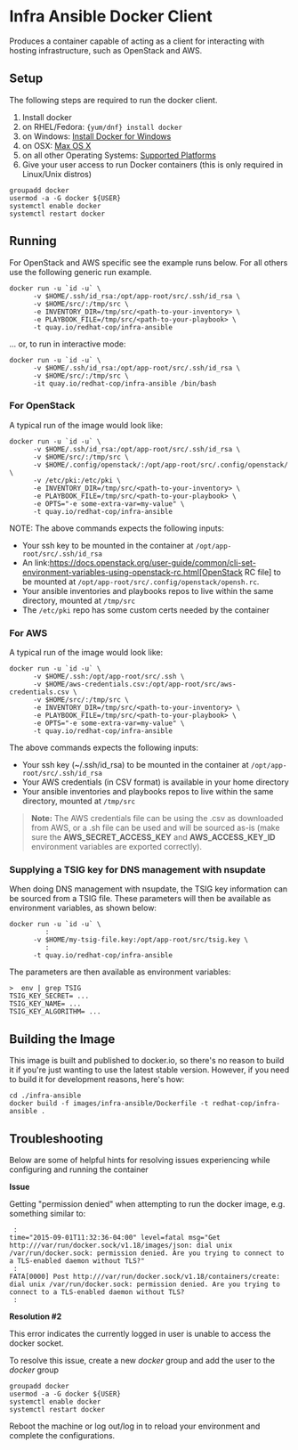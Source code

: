 Infra Ansible Docker Client
===========================

Produces a container capable of acting as a client for interacting with hosting infrastructure, such as OpenStack and AWS.

## Setup

The following steps are required to run the docker client.

1. Install docker
  1. on RHEL/Fedora: ```{yum/dnf} install docker```
  2. on Windows: [Install Docker for Windows](https://docs.docker.com/windows/step_one/)
  3. on OSX: [Max OS X](https://docs.docker.com/installation/mac/)
  4. on all other Operating Systems: [Supported Platforms](https://docs.docker.com/installation/)
2. Give your user access to run Docker containers (this is only required in Linux/Unix distros)
```
groupadd docker
usermod -a -G docker ${USER}
systemctl enable docker
systemctl restart docker
```

## Running

For OpenStack and AWS specific see the example runs below. For all others use the following generic run example.

```
docker run -u `id -u` \
      -v $HOME/.ssh/id_rsa:/opt/app-root/src/.ssh/id_rsa \
      -v $HOME/src/:/tmp/src \
      -e INVENTORY_DIR=/tmp/src/<path-to-your-inventory> \
      -e PLAYBOOK_FILE=/tmp/src/<path-to-your-playbook> \
      -t quay.io/redhat-cop/infra-ansible
```

... or, to run in interactive mode:

```
docker run -u `id -u` \
      -v $HOME/.ssh/id_rsa:/opt/app-root/src/.ssh/id_rsa \
      -v $HOME/src/:/tmp/src \
      -it quay.io/redhat-cop/infra-ansible /bin/bash
```

### For OpenStack

A typical run of the image would look like:

```
docker run -u `id -u` \
      -v $HOME/.ssh/id_rsa:/opt/app-root/src/.ssh/id_rsa \
      -v $HOME/src/:/tmp/src \
      -v $HOME/.config/openstack/:/opt/app-root/src/.config/openstack/ \
      -v /etc/pki:/etc/pki \
      -e INVENTORY_DIR=/tmp/src/<path-to-your-inventory> \
      -e PLAYBOOK_FILE=/tmp/src/<path-to-your-playbook> \
      -e OPTS="-e some-extra-var=my-value" \
      -t quay.io/redhat-cop/infra-ansible
```

NOTE: The above commands expects the following inputs:
* Your ssh key to be mounted in the container at `/opt/app-root/src/.ssh/id_rsa`
* An link:https://docs.openstack.org/user-guide/common/cli-set-environment-variables-using-openstack-rc.html[OpenStack RC file] to be mounted at `/opt/app-root/src/.config/openstack/opensh.rc`.
* Your ansible inventories and playbooks repos to live within the same directory, mounted at `/tmp/src`
* The `/etc/pki` repo has some custom certs needed by the container 

### For AWS
A typical run of the image would look like:

```
docker run -u `id -u` \
      -v $HOME/.ssh:/opt/app-root/src/.ssh \
      -v $HOME/aws-credentials.csv:/opt/app-root/src/aws-credentials.csv \
      -v $HOME/src/:/tmp/src \
      -e INVENTORY_DIR=/tmp/src/<path-to-your-inventory> \
      -e PLAYBOOK_FILE=/tmp/src/<path-to-your-playbook> \
      -e OPTS="-e some-extra-var=my-value" \
      -t quay.io/redhat-cop/infra-ansible
```

The above commands expects the following inputs:
* Your ssh key (~/.ssh/id_rsa) to be mounted in the container at `/opt/app-root/src/.ssh/id_rsa`
* Your AWS credentials (in CSV format) is available in your home directory
* Your ansible inventories and playbooks repos to live within the same directory, mounted at `/tmp/src`

> **Note:** The AWS credentials file can be using the .csv as downloaded from AWS, or a .sh file can be used and will be sourced as-is (make sure the **AWS_SECRET_ACCESS_KEY** and **AWS_ACCESS_KEY_ID** environment variables are exported correctly).

### Supplying a TSIG key for DNS management with nsupdate

When doing DNS management with nsupdate, the TSIG key information can be sourced from a TSIG file. These parameters will then be available as environment variables, as shown below:

```
docker run -u `id -u` \
         :
      -v $HOME/my-tsig-file.key:/opt/app-root/src/tsig.key \
         :
      -t quay.io/redhat-cop/infra-ansible
```

The parameters are then available as environment variables:

```
>  env | grep TSIG
TSIG_KEY_SECRET= ...
TSIG_KEY_NAME= ...
TSIG_KEY_ALGORITHM= ...
```

## Building the Image

This image is built and published to docker.io, so there's no reason to build it if you're just wanting to use the latest stable version. However, if you need to build it for development reasons, here's how:

```
cd ./infra-ansible
docker build -f images/infra-ansible/Dockerfile -t redhat-cop/infra-ansible .
```

## Troubleshooting

Below are some of helpful hints for resolving issues experiencing while configuring and running the container

**Issue**

Getting "permission denied" when attempting to run the docker image, e.g. something similar to:

```
 :
time="2015-09-01T11:32:36-04:00" level=fatal msg="Get http:///var/run/docker.sock/v1.18/images/json: dial unix /var/run/docker.sock: permission denied. Are you trying to connect to a TLS-enabled daemon without TLS?"
 :
FATA[0000] Post http:///var/run/docker.sock/v1.18/containers/create: dial unix /var/run/docker.sock: permission denied. Are you trying to connect to a TLS-enabled daemon without TLS?
 :
```

**Resolution #2**

This error indicates the currently logged in user is unable to access the docker socket.

To resolve this issue, create a new *docker* group and add the user to the *docker* group

```
groupadd docker
usermod -a -G docker ${USER}
systemctl enable docker
systemctl restart docker
```

Reboot the machine or log out/log in to reload your environment and complete the configurations.
